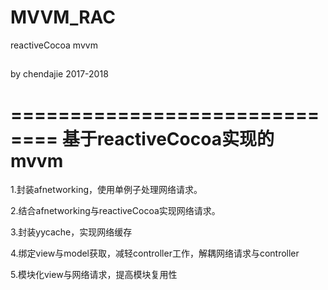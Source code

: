 # MVVM_RAC
reactiveCocoa mvvm

##
by chendajie 2017-2018
##
==============================
基于reactiveCocoa实现的mvvm
==============================

1.封装afnetworking，使用单例子处理网络请求。

2.结合afnetworking与reactiveCocoa实现网络请求。

3.封装yycache，实现网络缓存

4.绑定view与model获取，减轻controller工作，解耦网络请求与controller

5.模块化view与网络请求，提高模块复用性


